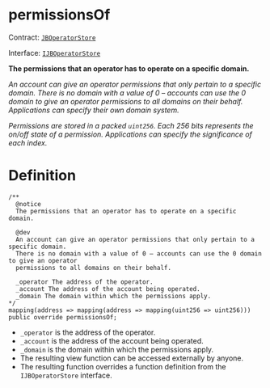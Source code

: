 # permissionsOf

Contract: [`JBOperatorStore`](../)​‌

Interface: [`IJBOperatorStore`](../../../interfaces/ijboperatorstore.md)

**The permissions that an operator has to operate on a specific domain.**

_An account can give an operator permissions that only pertain to a specific domain. There is no domain with a value of 0 – accounts can use the 0 domain to give an operator permissions to all domains on their behalf. Applications can specify their own domain system._

_Permissions are stored in a packed `uint256`. Each 256 bits represents the on/off state of a permission. Applications can specify the significance of each index._

# Definition

```solidity
/** 
  @notice
  The permissions that an operator has to operate on a specific domain.
    
  @dev
  An account can give an operator permissions that only pertain to a specific domain.
  There is no domain with a value of 0 – accounts can use the 0 domain to give an operator
  permissions to all domains on their behalf.

  _operator The address of the operator.
  _account The address of the account being operated.
  _domain The domain within which the permissions apply.
*/
mapping(address => mapping(address => mapping(uint256 => uint256))) public override permissionsOf;
```

* `_operator` is the address of the operator.
* `_account` is the address of the account being operated.
* `_domain` is the domain within which the permissions apply.
* The resulting view function can be accessed externally by anyone.
* The resulting function overrides a function definition from the `IJBOperatorStore` interface.

